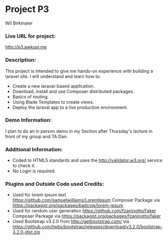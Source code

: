 # Project P3
Wil Birkmaier

### Live URL for project:
<http://p3.awkupi.me>

### Description:
This project is intended to give me hands-on experience with building a laravel site.  I will understand and learn how to:
+ Create a new laraval-based application.
+ Download, install and use Composer distributed packages.
+ Basics of routing.
+ Using Blade Templates to create views.
+ Deploy the laraval app to a live production environment.

### Demo Information:
I plan to do an in person demo in my Section after Thursday's lecture in front of my group and TA Dan.

### Additional Information:
+ Coded to HTML5 standards and uses the <http://validator.w3.org/> service to check it.
+ No Login is required.

### Plugins and Outside Code used Credits:
+ Used for lorem ipsum text <https://github.com/samuelwilliams/LoremIpsum> Composer Package via <https://packagist.org/packages/badcow/lorem-ipsum>
+ Used for random user generation <https://github.com/fzaninotto/Faker> Composer Package via <https://packagist.org/packages/fzaninotto/faker>
+ Used Bootstrap v3.2.0 from <http://getbootstrap.com/> via <https://github.com/twbs/bootstrap/releases/download/v3.2.0/bootstrap-3.2.0-dist.zip>
